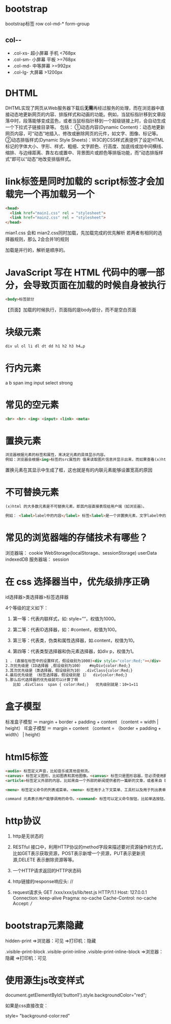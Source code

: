 
# bootstrap

bootstrap标签
row col-md-* form-group

## col-*-*

- .col-xs- 超小屏幕 手机 <768px
- .col-sm- 小屏幕 平板  >=768px
- .col-md- 中等屏幕  >=992px
- .col-lg- 大屏幕  >1200px

# DHTML

DHTML实现了网页从Web服务器下载后**无需**再经过服务的处理，而在浏览器中直接动态地更新网页的内容、排版样式和动画的功能。例如，当鼠标指针移到文章段落中时，段落能够变成蓝色，或者当鼠标指针移到一个超级链接上时，会自动生成一个下拉式子链接目录等。
包括：
    ①动态内容(Dynamic Content)：动态地更新网页内容，可“动态”地插入、修改或删除网页的元件，如文字、图像、标记等。
    ②动态排版样式(Dynamic Style Sheets)：W3C的CSS样式表提供了设定HTML标记的字体大小、字形、样式、粗细、文字颜色、行高度、加底线或加中间横线、缩排、与边缘距离、靠左右或置中、背景图片或颜色等排版功能，而“动态排版样式”即可以“动态”地改变排版样式。

# link标签是同时加载的 script标签才会加载完一个再加载另一个

```html
<head>
  <link href="main1.css" rel = "stylesheet">
  <link href="main2.css" rel = "stylesheet">
</head>
```

mian1.css 会和 mian2.css同时加载，先加载完成的优先解析
若两者有相同的选择器规则，那么 2会合并1的规则

加载是并行的，解析是顺序的。

# JavaScript 写在 HTML 代码中的哪一部分，会导致页面在加载的时候自身被执行

```html
<body>标签部分
```

【页面】加载的时候执行，页面指的是body部分，而不是空白页面

# 块级元素

```html
div ul ol li dl dt dd h1 h2 h3 h4…p
```

# 行内元素

a b span img input select strong

# 常见的空元素

```html
<br> <hr> <img> <input> <link> <meta>
```

# 置换元素

```html
浏览器根据元素的标签和属性，来决定元素的具体显示内容。
例如：浏览器会根据<img>标签的src属性的 值来读取图片信息并显示出来，而如果查看(x)html代码，则看不到图片的实际内容；<input>标签的type属性来决定是显示输入 框，还是单选按钮等。 (x)html中 的<img>、<input>、<textarea>、<select>、<object> 都是置换元素。这些元素往往没有实际的内容，即是一个空元素。
```

置换元素在其显示中生成了框，这也就是有的内联元素能够设置宽高的原因

# 不可替换元素

```html
(x)html 的大多数元素是不可替换元素，即其内容直接表现给用户端（如浏览器）。

例如： <label>label中的内容</label> 标签<label>是一个非置换元素，文字label中的内容”将全被显示。
```

# 常见的浏览器端的存储技术有哪些？

浏览器端：
cookie
WebStorage(localStorage、sessionStorage)
userData
indexedDB
服务器端：
session

# 在 css 选择器当中，优先级排序正确

id选择器>类选择器>标签选择器

4个等级的定义如下：

1. 第一等：代表内联样式，如: style=””，权值为1000。

2. 第二等：代表ID选择器，如：#content，权值为100。

3. 第三等：代表类，伪类和属性选择器，如.content，权值为10。

4. 第四等：代表类型选择器和伪元素选择器，如div p，权值为1。

```html
1 . (直接在标签中的设置样式，假设级别为1000)<div style="color:Red;"></div>
2.次优先级是（ID选择器 ,假设级别为100）   #myDiv{color:Red;}
3.其次优先级是（类选择器，假设级别为10） .divClass{color:Red;}
4.最后优先级是 （标签选择器，假设级别是 1）  div{color:Red;}
5.那么后代选择器的优先级就可以计算了啊
　　比如 .divClass  span { color:Red;}   优先级别就是：10+1=11
```

# 盒子模型

标准盒子模型 ＝ margin + border + padding + content （content =  width | height）
IE盒子模型 ＝ margin + content （content = （border + padding + width） | height）

# html5标签

```html
<audio> 标签定义声音，比如音乐或其他音频流。
<canvas> 标签定义图形，比如图表和其他图像。<canvas> 标签只是图形容器，您必须使用脚本来绘制图形
<article>标签定义外部的内容。比如来自一个外部的新闻提供者的一篇新的文章，或者来自 blog 的文本，或者是来自论坛的文本。亦或是来自其他外部源内容。

<menu> 标签定义命令的列表或菜单。<menu> 标签用于上下文菜单、工具栏以及用于列出表单控件和命令。

command 元素表示用户能够调用的命令。<command> 标签可以定义命令按钮，比如单选按钮、复选框或按钮。只有当 command 元素位于 menu 元素内时，该元素才是可见的。否则不会显示这个元素，但是可以用它规定键盘快捷键。  
```

# http协议

1. http是无状态的

2. RESTful 接口中，利用HTTP协议的method字段来描述要对资源操作的方式，比如GET表示获取资源，POST表示新增一个资源，PUT表示更新资源,DELETE 表示删除资源等等。

3. 一个HTTP请求返回的HTTP状态码

4. http链接的response响应头: //

5. request请求头 GET /xxx/xxx/js/lib/test.js HTTP/1.1 Host: 127.0.0.1 Connection: keep-alive Pragma: no-cache Cache-Control: no-cache Accept: */*

# bootstrap元素隐藏  

hidden-print  =>浏览器：可见
              =>打印机：隐藏

.visible-print-block
.visible-print-inline
.visible-print-inline-block   =>浏览器：隐藏
                              =>打印机：可见

# 使用源生js改变样式

document.getElementById('button1').style.backgroundColor="red";

如果是css直接改变：

style= "background-color:red"